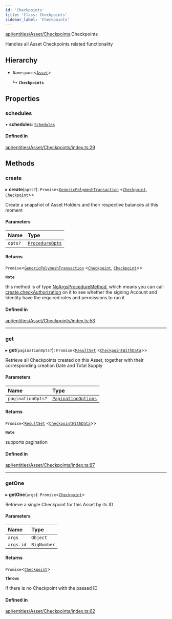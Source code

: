 ```yaml
---
id: 'Checkpoints'
title: 'Class: Checkpoints'
sidebar_label: 'Checkpoints'
---
```


[api/entities/Asset/Checkpoints](../../../../../modules/API/Entities/Asset/Checkpoints/Checkpoints.md).Checkpoints

Handles all Asset Checkpoints related functionality

## Hierarchy

- `Namespace`\<[`Asset`](../Asset.md)\>

  ↳ **`Checkpoints`**

## Properties

### schedules

• **schedules**: [`Schedules`](Schedules/Schedules.md)

#### Defined in

[api/entities/Asset/Checkpoints/index.ts:29](https://github.com/PolymeshAssociation/polymesh-sdk/blob/2d3ac2aea/src/api/entities/Asset/Checkpoints/index.ts#L29)

## Methods

### create

▸ **create**(`opts?`): `Promise`\<[`GenericPolymeshTransaction`](../../../../../modules/Types/Types.md#genericpolymeshtransaction) \<[`Checkpoint`](../../Checkpoint/Checkpoint.md), [`Checkpoint`](../../Checkpoint/Checkpoint.md)\>\>

Create a snapshot of Asset Holders and their respective balances at this moment

#### Parameters

| Name    | Type                                                                              |
| :------ | :-------------------------------------------------------------------------------- |
| `opts?` | [`ProcedureOpts`](../../../../../interfaces/Types/ProcedureOpts/ProcedureOpts.md) |

#### Returns

`Promise`\<[`GenericPolymeshTransaction`](../../../../../modules/Types/Types.md#genericpolymeshtransaction) \<[`Checkpoint`](../../Checkpoint/Checkpoint.md), [`Checkpoint`](../../Checkpoint/Checkpoint.md)\>\>

**`Note`**

this method is of type [NoArgsProcedureMethod](../../../../../interfaces/Types/NoArgsProcedureMethod/NoArgsProcedureMethod.md), which means you can call [create.checkAuthorization](../../../../../interfaces/Types/NoArgsProcedureMethod/NoArgsProcedureMethod.md#checkauthorization)
on it to see whether the signing Account and Identity have the required roles and permissions to run it

#### Defined in

[api/entities/Asset/Checkpoints/index.ts:53](https://github.com/PolymeshAssociation/polymesh-sdk/blob/2d3ac2aea/src/api/entities/Asset/Checkpoints/index.ts#L53)

---

### get

▸ **get**(`paginationOpts?`): `Promise`\<[`ResultSet`](../../../../../interfaces/Types/ResultSet/ResultSet.md) \<[`CheckpointWithData`](../../../../../interfaces/Types/CheckpointWithData/CheckpointWithData.md)\>\>

Retrieve all Checkpoints created on this Asset, together with their corresponding creation Date and Total Supply

#### Parameters

| Name              | Type                                                                                          |
| :---------------- | :-------------------------------------------------------------------------------------------- |
| `paginationOpts?` | [`PaginationOptions`](../../../../../interfaces/Types/PaginationOptions/PaginationOptions.md) |

#### Returns

`Promise`\<[`ResultSet`](../../../../../interfaces/Types/ResultSet/ResultSet.md) \<[`CheckpointWithData`](../../../../../interfaces/Types/CheckpointWithData/CheckpointWithData.md)\>\>

**`Note`**

supports pagination

#### Defined in

[api/entities/Asset/Checkpoints/index.ts:87](https://github.com/PolymeshAssociation/polymesh-sdk/blob/2d3ac2aea/src/api/entities/Asset/Checkpoints/index.ts#L87)

---

### getOne

▸ **getOne**(`args`): `Promise`\<[`Checkpoint`](../../Checkpoint/Checkpoint.md)\>

Retrieve a single Checkpoint for this Asset by its ID

#### Parameters

| Name      | Type        |
| :-------- | :---------- |
| `args`    | `Object`    |
| `args.id` | `BigNumber` |

#### Returns

`Promise`\<[`Checkpoint`](../../Checkpoint/Checkpoint.md)\>

**`Throws`**

if there is no Checkpoint with the passed ID

#### Defined in

[api/entities/Asset/Checkpoints/index.ts:62](https://github.com/PolymeshAssociation/polymesh-sdk/blob/2d3ac2aea/src/api/entities/Asset/Checkpoints/index.ts#L62)
